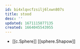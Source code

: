 ```yaml
---
id: bi4xlqvcfzsilj6lxwn807s
title: stood
desc: ''
updated: 1671115877135
created: 1664045543955
---
```


- [[c.Sphere]] [[sphere.Shapow]]